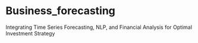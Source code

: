 # Business_forecasting
Integrating Time Series Forecasting, NLP, and Financial Analysis for Optimal Investment Strategy
